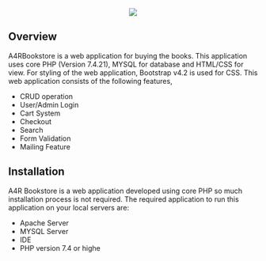 ﻿
<center><img src="/assets/favicon.ico"></center>

## Overview

A4RBookstore is a web application for buying the books. This application uses core PHP 
(Version 7.4.21), MYSQL for database and HTML/CSS for view. For styling of the web 
application, Bootstrap v4.2 is used for CSS. This web application consists of the following 
features,
- CRUD operation
- User/Admin Login
- Cart System
- Checkout
- Search
- Form Validation
- Mailing Feature

## Installation

A4R Bookstore is a web application developed using core PHP so much installation process is 
not required. The required application to run this application on your local servers are:
- Apache Server
- MYSQL Server
- IDE
- PHP version 7.4 or highe
